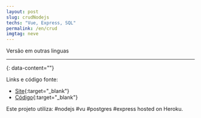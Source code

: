 ```yaml
---
layout: post
slug: crudNodejs
techs: "Vue, Express, SQL"
permalink: /en/crud
imgtag: neve
---
```



Versão em outras linguas

---
{: data-content=""}

Links e código fonte:
- [Site](https://teste-crudnodejs.herokuapp.com/){:target="_blank"}
- [Código](https://github.com/izichtl/crudNodejsTeste){:target="_blank"}

Este projeto utiliza: #nodejs #vu #postgres #express hosted on Heroku.





